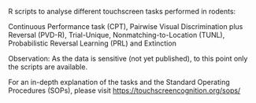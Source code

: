 R scripts to analyse different touchscreen tasks performed in rodents:

Continuous Performance task (CPT), Pairwise Visual Discrimination plus Reversal (PVD-R), Trial-Unique, Nonmatching-to-Location (TUNL), Probabilistic Reversal Learning (PRL) and Extinction

Observation: As the data is sensitive (not yet published), to this point only the scripts are available.

For an in-depth explanation of the tasks and the Standard Operating Procedures (SOPs), please visit https://touchscreencognition.org/sops/